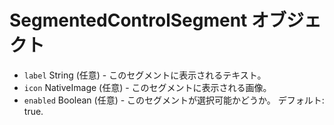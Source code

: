 # SegmentedControlSegment オブジェクト

* `label` String (任意) - このセグメントに表示されるテキスト。
* `icon` NativeImage (任意) - このセグメントに表示される画像。
* `enabled` Boolean (任意) - このセグメントが選択可能かどうか。 デフォルト: true.
